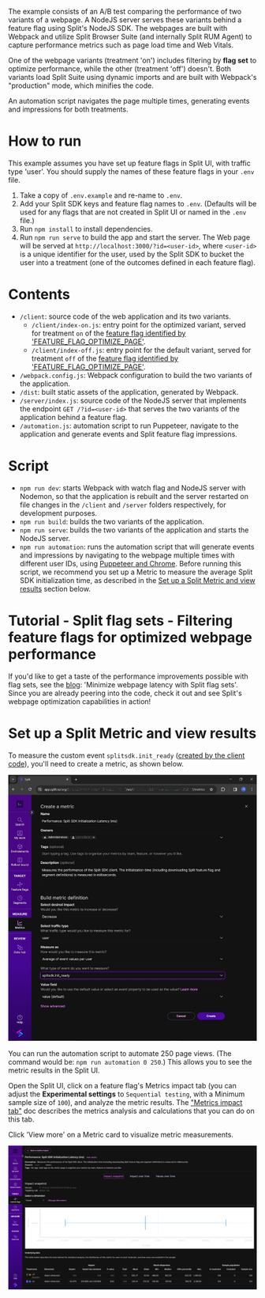 The example consists of an A/B test comparing the performance of two variants of a webpage. A NodeJS server serves these variants behind a feature flag using Split's NodeJS SDK. The webpages are built with Webpack and utilize Split Browser Suite (and internally Split RUM Agent) to capture performance metrics such as page load time and Web Vitals.

One of the webpage variants (treatment 'on') includes filtering by **flag set** to optimize performance, while the other (treatment 'off') doesn't. Both variants load Split Suite using dynamic imports and are built with Webpack's "production" mode, which minifies the code.

An automation script navigates the page multiple times, generating events and impressions for both treatments.

# How to run

This example assumes you have set up feature flags in Split UI, with traffic type 'user'. You should supply the names of these feature flags in your `.env` file.

1. Take a copy of `.env.example` and re-name to `.env`.
2. Add your Split SDK keys and feature flag names to `.env`. (Defaults will be used for any flags that are not created in Split UI or named in the `.env` file.)
3. Run `npm install` to install dependencies.
4. Run `npm run serve` to build the app and start the server. The Web page will be served at `http://localhost:3000/?id=<user-id>`, where `<user-id>` is a unique identifier for the user, used by the Split SDK to bucket the user into a treatment (one of the outcomes defined in each feature flag).

# Contents

- `/client`: source code of the web application and its two variants.
  - `/client/index-on.js`: entry point for the optimized variant, served for treatment `on` of the [feature flag identified by 'FEATURE_FLAG_OPTIMIZE_PAGE'](https://github.com/splitio-examples/flagsets-split-browser-suite/blob/master/.env.example#L4).
  - `/client/index-off.js`: entry point for the default variant, served for treatment `off` of the [feature flag identified by 'FEATURE_FLAG_OPTIMIZE_PAGE'](https://github.com/splitio-examples/flagsets-split-browser-suite/blob/master/.env.example#L4).
- `/webpack.config.js`: Webpack configuration to build the two variants of the application.
- `/dist`: built static assets of the application, generated by Webpack.
- `/server/index.js`: source code of the NodeJS server that implements the endpoint `GET /?id=<user-id>` that serves the two variants of the application behind a feature flag.
- `/automation.js`: automation script to run Puppeteer, navigate to the application and generate events and Split feature flag impressions.

# Script

- `npm run dev`: starts Webpack with watch flag and NodeJS server with Nodemon, so that the application is rebuilt and the server restarted on file changes in the `/client` and `/server` folders respectively, for development purposes.
- `npm run build`: builds the two variants of the application.
- `npm run serve`: builds the two variants of the application and starts the NodeJS server.
- `npm run automation`: runs the automation script that will generate events and impressions by navigating to the webpage multiple times with different user IDs, using [Puppeteer and Chrome](https://www.npmjs.com/package/puppeteer). Before running this script, we recommend you set up a Metric to measure the average Split SDK initialization time, as described in the [Set up a Split Metric and view results](https://github.com/splitio-examples/flagsets-split-browser-suite/tree/flagsets#set-up-a-split-metric-and-view-results) section below.

# Tutorial - Split flag sets - Filtering feature flags for optimized webpage performance

If you'd like to get a taste of the performance improvements possible with flag sets, see the [blog](https://www.split.io/blog/): 'Minimize webpage latency with Split flag sets'. Since you are already peering into the code, check it out and see Split's webpage optimization capabilities in action!

# Set up a Split Metric and view results

To measure the custom event `splitsdk.init_ready` ([created by the client code](https://github.com/splitio-examples/flagsets-split-browser-suite/blob/master/client/split.js#L68-L69)), you'll need to create a metric, as shown below.

![Split UI](./performance_metric.jpg)

You can run the automation script to automate 250 page views. (The command would be: `npm run automation 0 250`.) This allows you to see the metric results in the Split UI.

Open the Split UI, click on a feature flag's Metrics impact tab (you can adjust the **Experimental settings** to `Sequential testing`, with a Minimum sample size of `100`), and analyze the metric results. The ["Metrics impact tab"](https://help.split.io/hc/en-us/articles/360020844451-Metrics-impact-tab) doc describes the metrics analysis and calculations that you can do on this tab.

Click 'View more' on a Metric card to visualize metric measurements.

![Split UI](./results.png)
